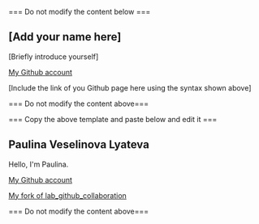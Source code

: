 === Do not modify the content below ===

## [Add your name here]
[Briefly introduce yourself]

[My Github account](http://www.github.com/put-your-github-username-here/)

[Include the link of you Github page here using the syntax shown above]

=== Do not modify the content above===

=== Copy the above template and paste below and edit it ===

## Paulina Veselinova Lyateva
Hello, I'm Paulina.

[My Github account](http://www.github.com/Lyateva/)

[My fork of lab_github_collaboration](https://github.com/Lyateva/lab_github_collaboration)

=== Do not modify the content above===
